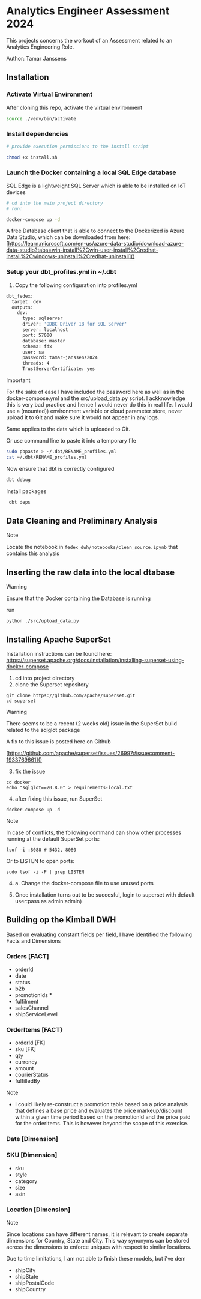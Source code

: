 # Analytics Engineer Assessment 2024

This projects concerns the workout of an Assessment related to an Analytics Engineering Role.

Author: Tamar Janssens

## Installation

### Activate Virtual Environment

After cloning this repo, activate the virtual environment

```bash
source ./venv/bin/activate 
```

### Install dependencies

```bash
# provide execution permissions to the install script

chmod +x install.sh

```

### Launch the Docker containing a local SQL Edge database

SQL Edge is a lightweight SQL Server which is able to be installed on IoT devices

```bash
# cd into the main project directory
# run:

docker-compose up -d
```

A free Database client that is able to connect to the Dockerized is Azure Data Studio, which can be downloaded from here: [https://learn.microsoft.com/en-us/azure-data-studio/download-azure-data-studio?tabs=win-install%2Cwin-user-install%2Credhat-install%2Cwindows-uninstall%2Credhat-uninstall]()

### Setup your dbt_profiles.yml in ~/.dbt

1. Copy the following configuration into profiles.yml

```bash
dbt_fedex:
  target: dev
  outputs:
    dev:
      type: sqlserver
      driver: 'ODBC Driver 18 for SQL Server' 
      server: localhost
      port: 57000
      database: master
      schema: fdx
      user: sa
      password: tamar-janssens2024
      threads: 4
      TrustServerCertificate: yes
```

> [!IMPORTANT]
>
> For the sake of ease I have included the password here as well as in the docker-compose.yml and the src/upload_data.py script. I ackknowledge this is very bad practice and hence I would never do this in real life. I would use a (mounted)) environment variable or cloud parameter store, never upload it to Git and make sure it would not appear in any logs.
>
> Same applies to the data which is uploaded to Git. 

Or use command line to paste it into a temporary file

```bash
sudo pbpaste > ~/.dbt/RENAME_profiles.yml
cat ~/.dbt/RENAME_profiles.yml
```

Now ensure that dbt is correctly configured

```markdown
dbt debug 
```

Install packages

```bash
 dbt deps
```

## Data Cleaning and Preliminary Analysis

> [!NOTE]
>
> Locate the notebook in ``fedex_dwh/notebooks/clean_source.ipynb`` that contains this analysis

## Inserting the raw data into the local dtabase

> [!WARNING]
>
> Ensure that the Docker containing the Database is running

run

```
python ./src/upload_data.py
```

## Installing Apache SuperSet

Installation instructions can be found here:
https://superset.apache.org/docs/installation/installing-superset-using-docker-compose

1. cd into project directory
2. clone the Superset repository

```
git clone https://github.com/apache/superset.git
cd superset
```

> [!WARNING]
> There seems to be a recent (2 weeks old) issue in the SuperSet build related to the sqlglot package
>
> A fix to this issue is posted here on Github
>
> [https://github.com/apache/superset/issues/26997#issuecomment-1933769661]()

3. fix the issue

```
cd docker
echo "sqlglot==20.8.0" > requirements-local.txt
```

4. after fixing this issue, run SuperSet

```
docker-compose up -d
```

> [!NOTE]
>
> In case of conflicts, the following command can show other processes running at the default SuperSet ports:
>
> ```lsof
> lsof -i :8088 # 5432, 8080
> ```
>
> Or to LISTEN to open ports:
>
> ```
> sudo lsof -i -P | grep LISTEN
> ```
>
> 4. a. 	Change the docker-compose file to use unused ports

5. Once installation turns out to be succesful, login to superset with default user:pass as admin:admin)

## Building op the Kimball DWH

Based on evaluating constant fields per field, I have identified the following Facts and Dimensions

### Orders [FACT]

* orderId
* date
* status
* b2b
* promotionIds *
* fulfilment
* salesChannel
* shipServiceLevel

### OrderItems [FACT}

* orderId [FK]
* sku [FK]
* qty
* currency
* amount
* courierStatus
* fulfilledBy

> [!NOTE]
>
> * I could likely re-construct a promotion table based on a price analysis that defines a base price and evaluates the price markeup/discount within a given time period based on the promotionId and the price paid for the orderItems. This is however beyond the scope of this exercise.

### Date [Dimension]

### SKU [Dimension]

* sku
* style
* category
* size
* asin

### Location [Dimension]

> [!NOTE]
>
> Since locations can have different names, it is relevant to create separate dimensions for Country, State and City. This way synonyms can be stored across the dimensions to enforce uniques with respect to similar locations.
>
> Due to time limitations, I am not able to finish these models, but i've dem

* shipCity
* shipState
* shipPostalCode
* shipCountry
